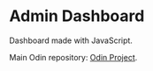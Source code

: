 # Admin Dashboard
Dashboard made with JavaScript.

Main Odin repository: [Odin Project](https://github.com/cesarbrancalhao/OdinProject).